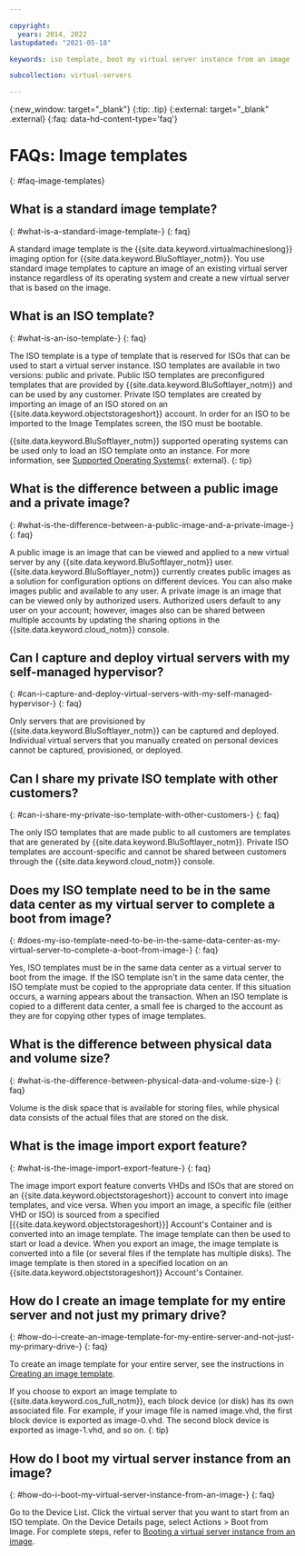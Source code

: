 ```yaml
---

copyright:
  years: 2014, 2022
lastupdated: "2021-05-18"

keywords: iso template, boot my virtual server instance from an image

subcollection: virtual-servers

---
```



{:new_window: target="_blank"}
{:tip: .tip}
{:external: target="_blank" .external}
{:faq: data-hd-content-type='faq'}

# FAQs: Image templates
{: #faq-image-templates}

## What is a standard image template?
{: #what-is-a-standard-image-template-}
{: faq}

A standard image template is the {{site.data.keyword.virtualmachineslong}} imaging option for {{site.data.keyword.BluSoftlayer_notm}}. You use standard image templates to capture an image of an existing virtual server instance regardless of its operating system and create a new virtual server that is based on the image.

## What is an ISO template?
{: #what-is-an-iso-template-}
{: faq}

The ISO template is a type of template that is reserved for ISOs that can be used to start a virtual server instance. ISO templates are available in two versions: public and private. Public ISO templates are preconfigured templates that are provided by {{site.data.keyword.BluSoftlayer_notm}} and can be used by any customer. Private ISO templates are created by importing an image of an ISO stored on an {{site.data.keyword.objectstorageshort}} account. In order for an ISO to be imported to the Image Templates screen, the ISO must be bootable.

{{site.data.keyword.BluSoftlayer_notm}} supported operating systems can be used only to load an ISO template onto an instance. For more information, see [Supported Operating Systems](/docs/bare-metal?topic=bare-metal-about-software&locale=en#supported-operating-systems-for-ibm-cloud-virtual-servers){: external}.
{: tip}

## What is the difference between a public image and a private image?
{: #what-is-the-difference-between-a-public-image-and-a-private-image-}
{: faq}

A public image is an image that can be viewed and applied to a new virtual server by any {{site.data.keyword.BluSoftlayer_notm}} user. {{site.data.keyword.BluSoftlayer_notm}} currently creates public images as a solution for configuration options on different devices. You can also make images public and available to any user. A private image is an image that can be viewed only by authorized users. Authorized users default to any user on your account; however, images also can be shared between multiple accounts by updating the sharing options in the {{site.data.keyword.cloud_notm}} console.

## Can I capture and deploy virtual servers with my self-managed hypervisor?
{: #can-i-capture-and-deploy-virtual-servers-with-my-self-managed-hypervisor-}
{: faq}

Only servers that are provisioned by {{site.data.keyword.BluSoftlayer_notm}} can be captured and deployed. Individual virtual servers that you manually created on personal devices cannot be captured, provisioned, or deployed.

## Can I share my private ISO template with other customers?
{: #can-i-share-my-private-iso-template-with-other-customers-}
{: faq}

The only ISO templates that are made public to all customers are templates that are generated by {{site.data.keyword.BluSoftlayer_notm}}. Private ISO templates are account-specific and cannot be shared between customers through the {{site.data.keyword.cloud_notm}} console.

## Does my ISO template need to be in the same data center as my virtual server to complete a boot from image?
{: #does-my-iso-template-need-to-be-in-the-same-data-center-as-my-virtual-server-to-complete-a-boot-from-image-}
{: faq}

Yes, ISO templates must be in the same data center as a virtual server to boot from the image. If the ISO template isn't in the same data center, the ISO template must be copied to the appropriate data center. If this situation occurs, a warning appears about the transaction. When an ISO template is copied to a different data center, a small fee is charged to the account as they are for copying other types of image templates.

## What is the difference between physical data and volume size?
{: #what-is-the-difference-between-physical-data-and-volume-size-}
{: faq}

Volume is the disk space that is available for storing files, while physical data consists of the actual files that are stored on the disk.

## What is the image import export feature?
{: #what-is-the-image-import-export-feature-}
{: faq}

The image import export feature converts VHDs and ISOs that are stored on an {{site.data.keyword.objectstorageshort}} account to convert into image templates, and vice versa. When you import an image, a specific file (either VHD or ISO) is sourced from a specified [{{site.data.keyword.objectstorageshort}}] Account's Container and is converted into an image template. The image template can then be used to start or load a device. When you export an image, the image template is converted into a file (or several files if the template has multiple disks). The image template is then stored in a specified location on an {{site.data.keyword.objectstorageshort}} Account's Container.

## How do I create an image template for my entire server and not just my primary drive?
{: #how-do-i-create-an-image-template-for-my-entire-server-and-not-just-my-primary-drive-}
{: faq}

To create an image template for your entire server, see the instructions in [Creating an image template](/docs/image-templates?topic=image-templates-creating-an-image-template#creating-an-image-template).

If you choose to export an image template to {{site.data.keyword.cos_full_notm}}, each block device (or disk) has its own associated file. For example, if your image file is named image.vhd, the first block device is exported as image-0.vhd. The second block device is exported as image-1.vhd, and so on.
{: tip}

## How do I boot my virtual server instance from an image?
{: #how-do-i-boot-my-virtual-server-instance-from-an-image-}
{: faq}

Go to the Device List. Click the virtual server that you want to start from an ISO template. On the Device Details page, select Actions > Boot from Image.
For complete steps, refer to [Booting a virtual server instance from an image](/docs/image-templates?topic=image-templates-booting-a-vsi-from-an-image).
